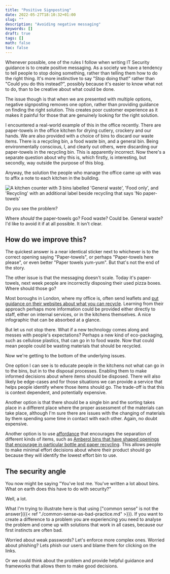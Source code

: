 ```yaml
---
title: "Positive Signposting"
date: 2022-05-27T18:10:32+01:00
slug: ""
description: "Avoiding negative messaging"
keywords: []
draft: true
tags: []
math: false
toc: false
---
```


Whenever possible, one of the rules I follow when writing IT Security guidance is to create positive messaging. As a society we have a tendency to tell people to stop doing something, rather than telling them how to do the right thing. It's more instinctive to say "Stop doing that!" rather than "Could you do this instead?", possibly because it's easier to know what not to do, than to be creative about what could be done.

The issue though is that when we are presented with multiple options, negative signposting removes one option, rather than providing guidance on finding the right solution. This creates poor customer experience as it makes it painful for those that are genuinely looking for the right solution.

I encountered a real-world example of this in the office recently. There are paper-towels in the office kitchen for drying cutlery, crockery and our hands. We are also provided with a choice of bins to discard our waste items. There is a recycling bin, a food waste bin, and a general bin. Being environmentally conscious, I, and clearly out others, were discarding our paper-towels in the recycling bin. This is apparently incorrect. Now there's a separate question about why this is, which firstly, is interesting, but secondly, way outside the purpose of this blog.

Anyway, the solution the people who manage the office came up with was to affix a note to each kitchen in the building.

![A kitchen counter with 3 bins labelled 'General waste', 'Food only', and 'Recycling' with an additional label beside recycling that says 'No paper-towels'](/img/blog-post/positive-signposting/negative-signposting.png)

Do you see the problem?

Where _should_ the paper-towels go? Food waste? Could be. General waste? I'd like to avoid it if at all possible. It isn't clear.

## How do we improve this?

The quickest answer is a near identical sticker next to whichever is to the correct opening saying "Paper-towels", or perhaps "Paper-towels here please", or even better "Paper towels yum-yum". But that's not the end of the story.

The other issue is that the messaging doesn't scale. Today it's paper-towels, next week people are incorrectly disposing their used pizza boxes. Where should those go?

Most boroughs in London, where my office is, often send leaflets and [put guidance on their websites about what you can recycle](https://www.westminster.gov.uk/check-before-you-chuck#paragraph-id-3463). Learning from their approach perhaps more information could be provided either directly to staff, either on internal services, or in the kitchens themselves. A nice infographic that can be absorbed at a glance.

But let us not stop there. What if a new technology comes along and messes with people's expectations? Perhaps a new kind of eco-packaging, such as cellulose plastics, that can go in to food waste. Now that could mean people could be wasting materials that should be recycled.

Now we're getting to the bottom of the underlying issues.

One option I can see is to educate people in the kitchens not what can go in to the bins, but in to the disposal processes. Enabling them to make informed decisions about where items should be disposed. There will also likely be edge-cases and for those situations we can provide a service that helps people identify where those items should go. The trade-off is that this is context dependent, and potentially expensive.

Another option is that there should be a single bin and the sorting takes place in a different place where the proper assessment of the materials can take place, although I'm sure there are issues with the changing of materials by them spending some time in contact with each other. Again, no doubt expensive.

Another option is to use [affordance](https://en.wikipedia.org/wiki/Affordance) that encourages the separation of different kinds of items, such as [Amberol bins that have shaped openings that encourage in particular bottle and paper recycling](https://amberol.co.uk/bins/outdoor-recycling-bins/olympic-dual-bin). This allows people to make minimal effort decisions about where their product should go because they will identify the lowest effort bin to use.

## The security angle

You now might be saying "You've lost me. You've written a lot about bins. What on earth does this have to do with security?"

Well, a lot.

What I'm trying to illustrate here is that using ["common sense" is not the answer]({{< ref "./common-sense-as-bad-practice.md" >}}). If you want to create a difference to a problem you are experiencing you need to analyse the problem and come up with solutions that work in all cases, because our first instincts are often bad.

Worried about weak passwords? Let's enforce more complex ones. Worried about phishing? Lets phish our users and blame them for clicking on the links.

Or we could think about the problem and provide helpful guidance and frameworks that allows them to make good decisions.
